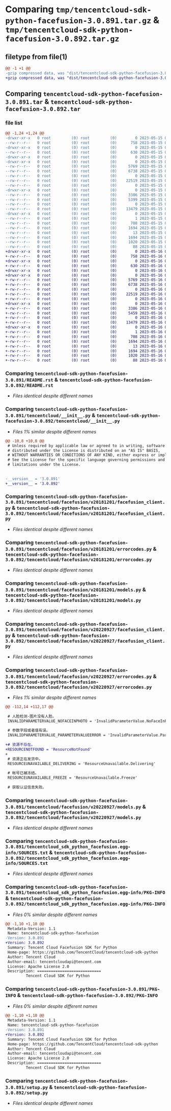 # Comparing `tmp/tencentcloud-sdk-python-facefusion-3.0.891.tar.gz` & `tmp/tencentcloud-sdk-python-facefusion-3.0.892.tar.gz`

## filetype from file(1)

```diff
@@ -1 +1 @@
-gzip compressed data, was "dist/tencentcloud-sdk-python-facefusion-3.0.891.tar", last modified: Mon May 15 03:28:03 2023, max compression
+gzip compressed data, was "dist/tencentcloud-sdk-python-facefusion-3.0.892.tar", last modified: Tue May 16 00:36:50 2023, max compression
```

## Comparing `tencentcloud-sdk-python-facefusion-3.0.891.tar` & `tencentcloud-sdk-python-facefusion-3.0.892.tar`

### file list

```diff
@@ -1,24 +1,24 @@
-drwxr-xr-x   0 root         (0) root         (0)        0 2023-05-15 03:28:03.000000 tencentcloud-sdk-python-facefusion-3.0.891/
--rw-r--r--   0 root         (0) root         (0)      758 2023-05-15 03:28:03.000000 tencentcloud-sdk-python-facefusion-3.0.891/README.rst
-drwxr-xr-x   0 root         (0) root         (0)        0 2023-05-15 03:28:03.000000 tencentcloud-sdk-python-facefusion-3.0.891/tencentcloud/
--rw-r--r--   0 root         (0) root         (0)      630 2023-05-15 03:28:03.000000 tencentcloud-sdk-python-facefusion-3.0.891/tencentcloud/__init__.py
-drwxr-xr-x   0 root         (0) root         (0)        0 2023-05-15 03:28:03.000000 tencentcloud-sdk-python-facefusion-3.0.891/tencentcloud/facefusion/
-drwxr-xr-x   0 root         (0) root         (0)        0 2023-05-15 03:28:03.000000 tencentcloud-sdk-python-facefusion-3.0.891/tencentcloud/facefusion/v20181201/
--rw-r--r--   0 root         (0) root         (0)     5769 2023-05-15 03:28:03.000000 tencentcloud-sdk-python-facefusion-3.0.891/tencentcloud/facefusion/v20181201/facefusion_client.py
--rw-r--r--   0 root         (0) root         (0)     6738 2023-05-15 03:28:03.000000 tencentcloud-sdk-python-facefusion-3.0.891/tencentcloud/facefusion/v20181201/errorcodes.py
--rw-r--r--   0 root         (0) root         (0)        0 2023-05-15 03:28:03.000000 tencentcloud-sdk-python-facefusion-3.0.891/tencentcloud/facefusion/v20181201/__init__.py
--rw-r--r--   0 root         (0) root         (0)    22519 2023-05-15 03:28:03.000000 tencentcloud-sdk-python-facefusion-3.0.891/tencentcloud/facefusion/v20181201/models.py
--rw-r--r--   0 root         (0) root         (0)        0 2023-05-15 03:28:03.000000 tencentcloud-sdk-python-facefusion-3.0.891/tencentcloud/facefusion/__init__.py
-drwxr-xr-x   0 root         (0) root         (0)        0 2023-05-15 03:28:03.000000 tencentcloud-sdk-python-facefusion-3.0.891/tencentcloud/facefusion/v20220927/
--rw-r--r--   0 root         (0) root         (0)     3386 2023-05-15 03:28:03.000000 tencentcloud-sdk-python-facefusion-3.0.891/tencentcloud/facefusion/v20220927/facefusion_client.py
--rw-r--r--   0 root         (0) root         (0)     5399 2023-05-15 03:28:03.000000 tencentcloud-sdk-python-facefusion-3.0.891/tencentcloud/facefusion/v20220927/errorcodes.py
--rw-r--r--   0 root         (0) root         (0)        0 2023-05-15 03:28:03.000000 tencentcloud-sdk-python-facefusion-3.0.891/tencentcloud/facefusion/v20220927/__init__.py
--rw-r--r--   0 root         (0) root         (0)    13479 2023-05-15 03:28:03.000000 tencentcloud-sdk-python-facefusion-3.0.891/tencentcloud/facefusion/v20220927/models.py
-drwxr-xr-x   0 root         (0) root         (0)        0 2023-05-15 03:28:03.000000 tencentcloud-sdk-python-facefusion-3.0.891/tencentcloud_sdk_python_facefusion.egg-info/
--rw-r--r--   0 root         (0) root         (0)        1 2023-05-15 03:28:03.000000 tencentcloud-sdk-python-facefusion-3.0.891/tencentcloud_sdk_python_facefusion.egg-info/dependency_links.txt
--rw-r--r--   0 root         (0) root         (0)      708 2023-05-15 03:28:03.000000 tencentcloud-sdk-python-facefusion-3.0.891/tencentcloud_sdk_python_facefusion.egg-info/SOURCES.txt
--rw-r--r--   0 root         (0) root         (0)     1694 2023-05-15 03:28:03.000000 tencentcloud-sdk-python-facefusion-3.0.891/tencentcloud_sdk_python_facefusion.egg-info/PKG-INFO
--rw-r--r--   0 root         (0) root         (0)       13 2023-05-15 03:28:03.000000 tencentcloud-sdk-python-facefusion-3.0.891/tencentcloud_sdk_python_facefusion.egg-info/top_level.txt
--rw-r--r--   0 root         (0) root         (0)     1694 2023-05-15 03:28:03.000000 tencentcloud-sdk-python-facefusion-3.0.891/PKG-INFO
--rw-r--r--   0 root         (0) root         (0)     1020 2023-05-15 03:28:03.000000 tencentcloud-sdk-python-facefusion-3.0.891/setup.py
--rw-r--r--   0 root         (0) root         (0)       88 2023-05-15 03:28:03.000000 tencentcloud-sdk-python-facefusion-3.0.891/setup.cfg
+drwxr-xr-x   0 root         (0) root         (0)        0 2023-05-16 00:36:50.000000 tencentcloud-sdk-python-facefusion-3.0.892/
+-rw-r--r--   0 root         (0) root         (0)      758 2023-05-16 00:36:50.000000 tencentcloud-sdk-python-facefusion-3.0.892/README.rst
+drwxr-xr-x   0 root         (0) root         (0)        0 2023-05-16 00:36:50.000000 tencentcloud-sdk-python-facefusion-3.0.892/tencentcloud/
+-rw-r--r--   0 root         (0) root         (0)      630 2023-05-16 00:36:50.000000 tencentcloud-sdk-python-facefusion-3.0.892/tencentcloud/__init__.py
+drwxr-xr-x   0 root         (0) root         (0)        0 2023-05-16 00:36:50.000000 tencentcloud-sdk-python-facefusion-3.0.892/tencentcloud/facefusion/
+drwxr-xr-x   0 root         (0) root         (0)        0 2023-05-16 00:36:50.000000 tencentcloud-sdk-python-facefusion-3.0.892/tencentcloud/facefusion/v20181201/
+-rw-r--r--   0 root         (0) root         (0)     5769 2023-05-16 00:36:50.000000 tencentcloud-sdk-python-facefusion-3.0.892/tencentcloud/facefusion/v20181201/facefusion_client.py
+-rw-r--r--   0 root         (0) root         (0)     6738 2023-05-16 00:36:50.000000 tencentcloud-sdk-python-facefusion-3.0.892/tencentcloud/facefusion/v20181201/errorcodes.py
+-rw-r--r--   0 root         (0) root         (0)        0 2023-05-16 00:36:50.000000 tencentcloud-sdk-python-facefusion-3.0.892/tencentcloud/facefusion/v20181201/__init__.py
+-rw-r--r--   0 root         (0) root         (0)    22519 2023-05-16 00:36:50.000000 tencentcloud-sdk-python-facefusion-3.0.892/tencentcloud/facefusion/v20181201/models.py
+-rw-r--r--   0 root         (0) root         (0)        0 2023-05-16 00:36:50.000000 tencentcloud-sdk-python-facefusion-3.0.892/tencentcloud/facefusion/__init__.py
+drwxr-xr-x   0 root         (0) root         (0)        0 2023-05-16 00:36:50.000000 tencentcloud-sdk-python-facefusion-3.0.892/tencentcloud/facefusion/v20220927/
+-rw-r--r--   0 root         (0) root         (0)     3386 2023-05-16 00:36:50.000000 tencentcloud-sdk-python-facefusion-3.0.892/tencentcloud/facefusion/v20220927/facefusion_client.py
+-rw-r--r--   0 root         (0) root         (0)     5459 2023-05-16 00:36:50.000000 tencentcloud-sdk-python-facefusion-3.0.892/tencentcloud/facefusion/v20220927/errorcodes.py
+-rw-r--r--   0 root         (0) root         (0)        0 2023-05-16 00:36:50.000000 tencentcloud-sdk-python-facefusion-3.0.892/tencentcloud/facefusion/v20220927/__init__.py
+-rw-r--r--   0 root         (0) root         (0)    13479 2023-05-16 00:36:50.000000 tencentcloud-sdk-python-facefusion-3.0.892/tencentcloud/facefusion/v20220927/models.py
+drwxr-xr-x   0 root         (0) root         (0)        0 2023-05-16 00:36:50.000000 tencentcloud-sdk-python-facefusion-3.0.892/tencentcloud_sdk_python_facefusion.egg-info/
+-rw-r--r--   0 root         (0) root         (0)        1 2023-05-16 00:36:50.000000 tencentcloud-sdk-python-facefusion-3.0.892/tencentcloud_sdk_python_facefusion.egg-info/dependency_links.txt
+-rw-r--r--   0 root         (0) root         (0)      708 2023-05-16 00:36:50.000000 tencentcloud-sdk-python-facefusion-3.0.892/tencentcloud_sdk_python_facefusion.egg-info/SOURCES.txt
+-rw-r--r--   0 root         (0) root         (0)     1694 2023-05-16 00:36:50.000000 tencentcloud-sdk-python-facefusion-3.0.892/tencentcloud_sdk_python_facefusion.egg-info/PKG-INFO
+-rw-r--r--   0 root         (0) root         (0)       13 2023-05-16 00:36:50.000000 tencentcloud-sdk-python-facefusion-3.0.892/tencentcloud_sdk_python_facefusion.egg-info/top_level.txt
+-rw-r--r--   0 root         (0) root         (0)     1694 2023-05-16 00:36:50.000000 tencentcloud-sdk-python-facefusion-3.0.892/PKG-INFO
+-rw-r--r--   0 root         (0) root         (0)     1020 2023-05-16 00:36:50.000000 tencentcloud-sdk-python-facefusion-3.0.892/setup.py
+-rw-r--r--   0 root         (0) root         (0)       88 2023-05-16 00:36:50.000000 tencentcloud-sdk-python-facefusion-3.0.892/setup.cfg
```

### Comparing `tencentcloud-sdk-python-facefusion-3.0.891/README.rst` & `tencentcloud-sdk-python-facefusion-3.0.892/README.rst`

 * *Files identical despite different names*

### Comparing `tencentcloud-sdk-python-facefusion-3.0.891/tencentcloud/__init__.py` & `tencentcloud-sdk-python-facefusion-3.0.892/tencentcloud/__init__.py`

 * *Files 1% similar despite different names*

```diff
@@ -10,8 +10,8 @@
 # Unless required by applicable law or agreed to in writing, software
 # distributed under the License is distributed on an "AS IS" BASIS,
 # WITHOUT WARRANTIES OR CONDITIONS OF ANY KIND, either express or implied.
 # See the License for the specific language governing permissions and
 # limitations under the License.
 
 
-__version__ = '3.0.891'
+__version__ = '3.0.892'
```

### Comparing `tencentcloud-sdk-python-facefusion-3.0.891/tencentcloud/facefusion/v20181201/facefusion_client.py` & `tencentcloud-sdk-python-facefusion-3.0.892/tencentcloud/facefusion/v20181201/facefusion_client.py`

 * *Files identical despite different names*

### Comparing `tencentcloud-sdk-python-facefusion-3.0.891/tencentcloud/facefusion/v20181201/errorcodes.py` & `tencentcloud-sdk-python-facefusion-3.0.892/tencentcloud/facefusion/v20181201/errorcodes.py`

 * *Files identical despite different names*

### Comparing `tencentcloud-sdk-python-facefusion-3.0.891/tencentcloud/facefusion/v20181201/models.py` & `tencentcloud-sdk-python-facefusion-3.0.892/tencentcloud/facefusion/v20181201/models.py`

 * *Files identical despite different names*

### Comparing `tencentcloud-sdk-python-facefusion-3.0.891/tencentcloud/facefusion/v20220927/facefusion_client.py` & `tencentcloud-sdk-python-facefusion-3.0.892/tencentcloud/facefusion/v20220927/facefusion_client.py`

 * *Files identical despite different names*

### Comparing `tencentcloud-sdk-python-facefusion-3.0.891/tencentcloud/facefusion/v20220927/errorcodes.py` & `tencentcloud-sdk-python-facefusion-3.0.892/tencentcloud/facefusion/v20220927/errorcodes.py`

 * *Files 1% similar despite different names*

```diff
@@ -112,14 +112,17 @@
 
 # 人脸检测-图片没有人脸。
 INVALIDPARAMETERVALUE_NOFACEINPHOTO = 'InvalidParameterValue.NoFaceInPhoto'
 
 # 参数字段或者值有误。
 INVALIDPARAMETERVALUE_PARAMETERVALUEERROR = 'InvalidParameterValue.ParameterValueError'
 
+# 资源不存在。
+RESOURCENOTFOUND = 'ResourceNotFound'
+
 # 资源正在发货中。
 RESOURCEUNAVAILABLE_DELIVERING = 'ResourceUnavailable.Delivering'
 
 # 帐号已被冻结。
 RESOURCEUNAVAILABLE_FREEZE = 'ResourceUnavailable.Freeze'
 
 # 获取认证信息失败。
```

### Comparing `tencentcloud-sdk-python-facefusion-3.0.891/tencentcloud/facefusion/v20220927/models.py` & `tencentcloud-sdk-python-facefusion-3.0.892/tencentcloud/facefusion/v20220927/models.py`

 * *Files identical despite different names*

### Comparing `tencentcloud-sdk-python-facefusion-3.0.891/tencentcloud_sdk_python_facefusion.egg-info/SOURCES.txt` & `tencentcloud-sdk-python-facefusion-3.0.892/tencentcloud_sdk_python_facefusion.egg-info/SOURCES.txt`

 * *Files identical despite different names*

### Comparing `tencentcloud-sdk-python-facefusion-3.0.891/tencentcloud_sdk_python_facefusion.egg-info/PKG-INFO` & `tencentcloud-sdk-python-facefusion-3.0.892/tencentcloud_sdk_python_facefusion.egg-info/PKG-INFO`

 * *Files 0% similar despite different names*

```diff
@@ -1,10 +1,10 @@
 Metadata-Version: 1.1
 Name: tencentcloud-sdk-python-facefusion
-Version: 3.0.891
+Version: 3.0.892
 Summary: Tencent Cloud Facefusion SDK for Python
 Home-page: https://github.com/TencentCloud/tencentcloud-sdk-python
 Author: Tencent Cloud
 Author-email: tencentcloudapi@tencent.com
 License: Apache License 2.0
 Description: ============================
         Tencent Cloud SDK for Python
```

### Comparing `tencentcloud-sdk-python-facefusion-3.0.891/PKG-INFO` & `tencentcloud-sdk-python-facefusion-3.0.892/PKG-INFO`

 * *Files 0% similar despite different names*

```diff
@@ -1,10 +1,10 @@
 Metadata-Version: 1.1
 Name: tencentcloud-sdk-python-facefusion
-Version: 3.0.891
+Version: 3.0.892
 Summary: Tencent Cloud Facefusion SDK for Python
 Home-page: https://github.com/TencentCloud/tencentcloud-sdk-python
 Author: Tencent Cloud
 Author-email: tencentcloudapi@tencent.com
 License: Apache License 2.0
 Description: ============================
         Tencent Cloud SDK for Python
```

### Comparing `tencentcloud-sdk-python-facefusion-3.0.891/setup.py` & `tencentcloud-sdk-python-facefusion-3.0.892/setup.py`

 * *Files identical despite different names*

